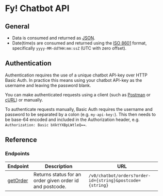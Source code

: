 # Fy! Chatbot API

## General
* Data is consumed and returned as [JSON](https://en.wikipedia.org/wiki/JSON).
* Date(time)s are consumed and returned using the [ISO 8601](https://en.wikipedia.org/wiki/ISO_8601) format, specifically `yyyy-MM-ddTHH:mm:ssZ` (UTC with zero offset).

## Authentication
Authentication requires the use of a unique chatbot API-key over HTTP Basic Auth. In practice this means using your chatbot API-key as the username and leaving the password blank.

You can make authenticated requests using a client (such as [Postman](https://learning.postman.com/docs/sending-requests/authorization/#basic-auth) or [cURL](https://curl.se/docs/manpage.html#-u)) or manually. 

To authenticate requests manually, Basic Auth requires the username and password to be separated by a colon (e.g. `my-api-key:`). This then needs to be base-64 encoded and included in the Authorization header, e.g. `Authorization: Basic bXktYXBpLWtleQ==`.

## Reference

### Endpoints
|Endpoint|Description|URL|
|---|---|---|
|[getOrder](orders.md#getorder)|Returns status for an order given order id and postcode.|`/v0/chatbot/orders?order-id={string}&postcode={string}`|